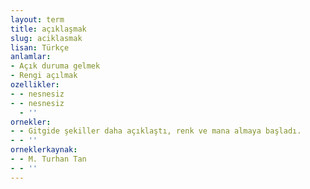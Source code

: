 ```yaml
---
layout: term
title: açıklaşmak
slug: aciklasmak
lisan: Türkçe
anlamlar:
- Açık duruma gelmek
- Rengi açılmak
ozellikler:
- - nesnesiz
- - nesnesiz
  - ''
ornekler:
- - Gitgide şekiller daha açıklaştı, renk ve mana almaya başladı.
- - ''
orneklerkaynak:
- - M. Turhan Tan
- - ''
---
```

